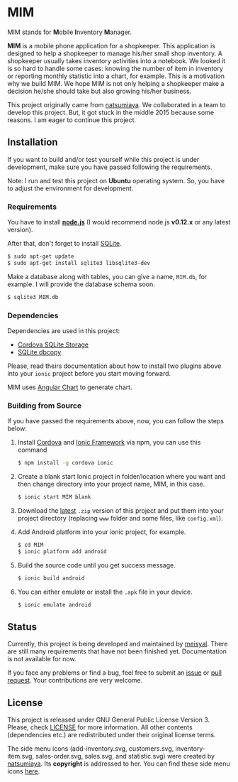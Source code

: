 # MIM

MIM stands for **M**obile **I**nventory **M**anager.

**MIM** is a mobile phone application for a shopkeeper. This application is
designed to help a shopkeeper to manage his/her small shop inventory. A shopkeeper
usually takes inventory activities into a notebook. We looked it is so hard to
handle some cases: knowing the number of item in inventory or reporting monthly
statistic into a chart, for example. This is a motivation why we build MIM. We
hope MIM is not only helping a shopkeeper make a decision he/she should take
but also growing his/her business.

This project originally came from [natsumiaya][natsumiaya]. We collaborated in a
team to develop this project. But, it got stuck in the middle 2015 because some
reasons. I am eager to continue this project.

## Installation

If you want to build and/or test yourself while this project is under development,
make sure you have passed following the requirements.

Note: I run and test this project on **Ubuntu** operating system. So, you have
to adjust the environment for development.

### Requirements

You have to install **[node.js][nodejs]** (I would recommend node.js **v0.12.x**
or any latest version).

After that, don't forget to install [SQLite][sqlite].

```bash
$ sudo apt-get update
$ sudo apt-get install sqlite3 libsqlite3-dev
```

Make a database along with tables, you can give a name, `MIM.db`, for example. I
will provide the database schema soon.

```bash
$ sqlite3 MIM.db
```

### Dependencies

Dependencies are used in this project:
- [Cordova SQLite Storage][sqlite-storage]
- [SQLite dbcopy][sqlite-dbcopy]

Please, read theirs documentation about how to install two plugins above into
your `ionic` project before you start moving forward.

MIM uses [Angular Chart][angularchart] to generate chart.

### Building from Source

If you have passed the requirements above, now, you can follow the steps below:

1. Install [Cordova][cordova] and [Ionic Framework][ionic] via npm, you can use
   this command

   ```bash
   $ npm install -g cordova ionic
   ```

2. Create a blank start Ionic project in folder/location where you want and then
   change directory into your project name, MIM,
   in this case.

   ```bash
   $ ionic start MIM blank
   ```

3. Download the [latest][download] `.zip` version of this project and put them
   into your project directory (replacing `www`
   folder and some files, like `config.xml`).
4. Add Android platform into your ionic project, for example.

   ```bash
   $ cd MIM
   $ ionic platform add android
   ```

5. Build the source code until you get success message.

   ```bash
   $ ionic build android
   ```

6. You can either emulate or install the `.apk` file in your device.

   ```bash
   $ ionic emulate android
   ```

## Status

Currently, this project is being developed and maintained by [meisyal][meisyal].
There are still many requirements that have not been finished yet. Documentation
is not available for now.

If you face any problems or find a bug, feel free to submit an [issue][issue] or
[pull request][pr]. Your contributions are very welcome.

## License

This project is released under GNU General Public License Version 3. Please, check
[LICENSE][license] for more information. All other contents (dependencies etc.)
are redistributed under their original license terms.

The side menu icons (add-inventory.svg, customers.svg, inventory-item.svg,
sales-order.svg, sales.svg, and statistic.svg) were created by
[natsumiaya][natsumiaya]. Its **copyright** is addressed to her. You can find
these side menu icons [here][sidemenu-icon].

[natsumiaya]: https://github.com/natsumiaya
[nodejs]: https://nodejs.org/
[sqlite]: http://sqlite.org/
[sqlite-storage]:  https://github.com/litehelpers/Cordova-sqlite-storage
[sqlite-dbcopy]: https://github.com/an-rahulpandey/cordova-plugin-dbcopy
[angularchart]: http://jtblin.github.io/angular-chart.js/
[cordova]: https://cordova.apache.org/
[ionic]: http://ionicframework.com/
[download]: https://github.com/meisyal/MIM/archive/master.zip
[meisyal]: https://github.com/meisyal
[issue]: https://github.com/meisyal/MIM/issues
[pr]: https://github.com/meisyal/MIM/pulls
[license]: https://github.com/meisyal/MIM/blob/master/LICENSE
[sidemenu-icon]: https://github.com/meisyal/MIM/tree/master/www/img
